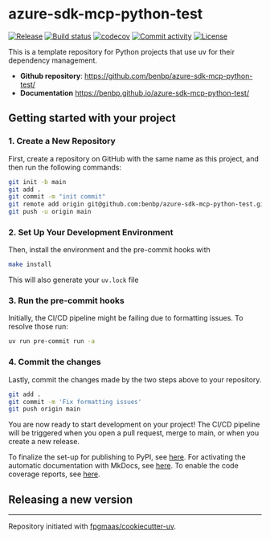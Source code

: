 # azure-sdk-mcp-python-test

[![Release](https://img.shields.io/github/v/release/benbp/azure-sdk-mcp-python-test)](https://img.shields.io/github/v/release/benbp/azure-sdk-mcp-python-test)
[![Build status](https://img.shields.io/github/actions/workflow/status/benbp/azure-sdk-mcp-python-test/main.yml?branch=main)](https://github.com/benbp/azure-sdk-mcp-python-test/actions/workflows/main.yml?query=branch%3Amain)
[![codecov](https://codecov.io/gh/benbp/azure-sdk-mcp-python-test/branch/main/graph/badge.svg)](https://codecov.io/gh/benbp/azure-sdk-mcp-python-test)
[![Commit activity](https://img.shields.io/github/commit-activity/m/benbp/azure-sdk-mcp-python-test)](https://img.shields.io/github/commit-activity/m/benbp/azure-sdk-mcp-python-test)
[![License](https://img.shields.io/github/license/benbp/azure-sdk-mcp-python-test)](https://img.shields.io/github/license/benbp/azure-sdk-mcp-python-test)

This is a template repository for Python projects that use uv for their dependency management.

- **Github repository**: <https://github.com/benbp/azure-sdk-mcp-python-test/>
- **Documentation** <https://benbp.github.io/azure-sdk-mcp-python-test/>

## Getting started with your project

### 1. Create a New Repository

First, create a repository on GitHub with the same name as this project, and then run the following commands:

```bash
git init -b main
git add .
git commit -m "init commit"
git remote add origin git@github.com:benbp/azure-sdk-mcp-python-test.git
git push -u origin main
```

### 2. Set Up Your Development Environment

Then, install the environment and the pre-commit hooks with

```bash
make install
```

This will also generate your `uv.lock` file

### 3. Run the pre-commit hooks

Initially, the CI/CD pipeline might be failing due to formatting issues. To resolve those run:

```bash
uv run pre-commit run -a
```

### 4. Commit the changes

Lastly, commit the changes made by the two steps above to your repository.

```bash
git add .
git commit -m 'Fix formatting issues'
git push origin main
```

You are now ready to start development on your project!
The CI/CD pipeline will be triggered when you open a pull request, merge to main, or when you create a new release.

To finalize the set-up for publishing to PyPI, see [here](https://fpgmaas.github.io/cookiecutter-uv/features/publishing/#set-up-for-pypi).
For activating the automatic documentation with MkDocs, see [here](https://fpgmaas.github.io/cookiecutter-uv/features/mkdocs/#enabling-the-documentation-on-github).
To enable the code coverage reports, see [here](https://fpgmaas.github.io/cookiecutter-uv/features/codecov/).

## Releasing a new version



---

Repository initiated with [fpgmaas/cookiecutter-uv](https://github.com/fpgmaas/cookiecutter-uv).
